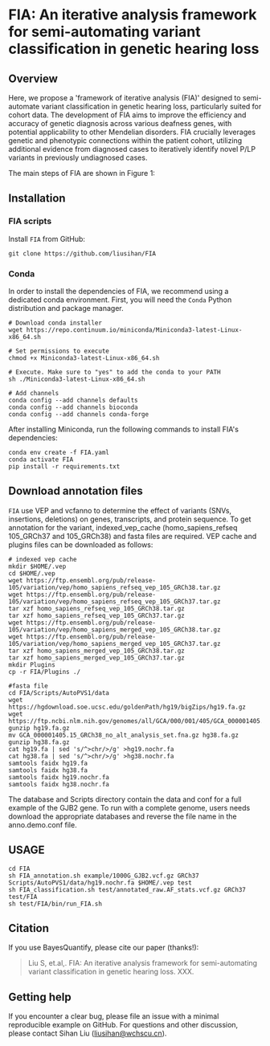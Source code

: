 # FIA: An iterative analysis framework for semi-automating variant classification in genetic hearing loss

## Overview
Here, we propose a 'framework of iterative analysis (FIA)' designed to semi-automate variant classification in genetic hearing loss, particularly suited for cohort data. The development of FIA aims to improve the efficiency and accuracy of genetic diagnosis across various deafness genes, with potential applicability to other Mendelian disorders. FIA crucially leverages genetic and phenotypic connections within the patient cohort, utilizing additional evidence from diagnosed cases to iteratively identify novel P/LP variants in previously undiagnosed cases. 

The main steps of FIA are shown in Figure 1:

## Installation

### FIA scripts
Install `FIA` from GitHub:

``` linux
git clone https://github.com/liusihan/FIA
```

### Conda
In order to install the dependencies of FIA, we recommend using a dedicated conda environment.
First, you will need the `Conda` Python distribution and package manager. 

```shell
# Download conda installer
wget https://repo.continuum.io/miniconda/Miniconda3-latest-Linux-x86_64.sh

# Set permissions to execute
chmod +x Miniconda3-latest-Linux-x86_64.sh 	

# Execute. Make sure to "yes" to add the conda to your PATH
sh ./Miniconda3-latest-Linux-x86_64.sh 		

# Add channels
conda config --add channels defaults
conda config --add channels bioconda
conda config --add channels conda-forge
```

After installing Miniconda, run the following commands to install FIA's dependencies:

```
conda env create -f FIA.yaml
conda activate FIA
pip install -r requirements.txt
```
## Download annotation files
`FIA` use VEP and vcfanno to determine the effect of variants (SNVs, insertions, deletions) on genes, transcripts, and protein sequence. To get annotation for the variant, indexed_vep_cache (homo_sapiens_refseq 105_GRCh37 and 105_GRCh38) and fasta files are required. VEP cache and plugins files can be downloaded as follows:
```shell
# indexed vep cache
mkdir $HOME/.vep
cd $HOME/.vep
wget https://ftp.ensembl.org/pub/release-105/variation/vep/homo_sapiens_refseq_vep_105_GRCh38.tar.gz
wget https://ftp.ensembl.org/pub/release-105/variation/vep/homo_sapiens_refseq_vep_105_GRCh37.tar.gz
tar xzf homo_sapiens_refseq_vep_105_GRCh38.tar.gz
tar xzf homo_sapiens_refseq_vep_105_GRCh37.tar.gz
wget https://ftp.ensembl.org/pub/release-105/variation/vep/homo_sapiens_merged_vep_105_GRCh38.tar.gz
wget https://ftp.ensembl.org/pub/release-105/variation/vep/homo_sapiens_merged_vep_105_GRCh37.tar.gz
tar xzf homo_sapiens_merged_vep_105_GRCh38.tar.gz
tar xzf homo_sapiens_merged_vep_105_GRCh37.tar.gz
mkdir Plugins
cp -r FIA/Plugins ./

#fasta file
cd FIA/Scripts/AutoPVS1/data
wget https://hgdownload.soe.ucsc.edu/goldenPath/hg19/bigZips/hg19.fa.gz
wget https://ftp.ncbi.nlm.nih.gov/genomes/all/GCA/000/001/405/GCA_000001405.15_GRCh38/seqs_for_alignment_pipelines.ucsc_ids/GCA_000001405.15_GRCh38_no_alt_analysis_set.fna.gz
gunzip hg19.fa.gz
mv GCA_000001405.15_GRCh38_no_alt_analysis_set.fna.gz hg38.fa.gz
gunzip hg38.fa.gz
cat hg19.fa | sed 's/^>chr/>/g' >hg19.nochr.fa
cat hg38.fa | sed 's/^>chr/>/g' >hg38.nochr.fa
samtools faidx hg19.fa
samtools faidx hg38.fa
samtools faidx hg19.nochr.fa
samtools faidx hg38.nochr.fa
```

The database and Scripts directory contain the data and conf for a full example of the GJB2 gene. To run with a complete genome, users needs download the appropriate databases and reverse the file name in the anno.demo.conf file.

## USAGE
```shell
cd FIA
sh FIA_annotation.sh example/1000G_GJB2.vcf.gz GRCh37 Scripts/AutoPVS1/data/hg19.nochr.fa $HOME/.vep test
sh FIA_classification.sh test/annotated_raw.AF_stats.vcf.gz GRCh37 test/FIA
sh test/FIA/bin/run_FIA.sh
```

## Citation
If you use BayesQuantify, please cite our paper (thanks!):
> Liu S, et.al,. FIA: An iterative analysis framework for semi-automating variant classification in genetic hearing loss. XXX.


## Getting help
If you encounter a clear bug, please file an issue with a minimal reproducible example on GitHub. For questions and other discussion, please contact Sihan Liu (liusihan@wchscu.cn).
